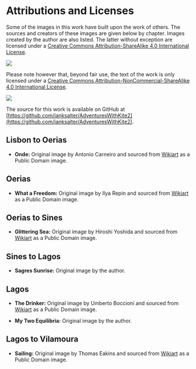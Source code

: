 # Attributions and Licenses #

Some of the images in this work have built upon the work of others. The sources and 
creators of these images are given below by chapter. Images created by the author are also listed. The latter without exception are licensed under a [Creative Commons Attribution-ShareAlike 4.0 International License](href="http://creativecommons.org/licenses/by-sa/4.0/").

![](https://i.creativecommons.org/l/by-sa/4.0/88x31.png)

Please note however that, beyond fair use, the text of the work is only licensed under a [Creative Commons Attribution-NonCommercial-ShareAlike 4.0 International License](href="http://creativecommons.org/licenses/by-nc-sa/4.0/).

![](https://i.creativecommons.org/l/by-nc-sa/4.0/88x31.png)

The source for this work is available on GitHub at [https://github.com/ianksalter/AdventuresWithKite2](https://github.com/ianksalter/AdventuresWithKite2).

## Lisbon to Oerias ##

* **Onde:** Original image by Antonio Carneiro and sourced from [Wikiart](https://www.wikiart.org/) as a Public Domain image. 

## Oerias ##

* **What a Freedom:** Original image by Ilya Repin and sourced from [Wikiart](https://www.wikiart.org/) as a Public Domain image.  

## Oerias to Sines ##

* **Glittering Sea:** Original image by Hiroshi Yoshida and sourced from [Wikiart](https://www.wikiart.org/) as a Public Domain image.  

## Sines to Lagos ##

* **Sagres Sunrise:** Original image by the author.  

## Lagos ##

* **The Drinker:** Original image by Umberto Boccioni and sourced from [Wikiart](https://www.wikiart.org/) as a Public Domain image.

* **My Two Equilibria:** Original image by the author.

## Lagos to Vilamoura ##

* **Sailing:** Original image by Thomas Eakins and sourced from [Wikiart](https://www.wikiart.org/) as a Public Domain image. 
